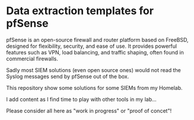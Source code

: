 # Data extraction templates for pfSense

pfSense is an open-source firewall and router platform based on FreeBSD, designed for flexibility, security, and ease of use. It provides powerful features such as VPN, load balancing, and traffic shaping, often found in commercial firewalls.

Sadly most SIEM solutions (even open source ones) would not read the Syslog messages send by pfSense out of the box.

This repository show some solutions for some SIEMs from my Homelab. 

I add content as I find time to play with other tools in my lab...

Please consider all here as "work in progress" or "proof of concet"!

